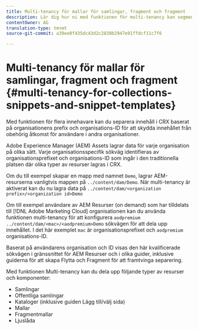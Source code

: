 ```yaml
---
title: Multi-tenancy för mallar för samlingar, fragment och fragment
description: Lär dig hur ni med funktionen för multi-tenancy kan segmentera innehåll i CRX-databasen baserat på kundorganisationen för att förhindra obehörig åtkomst.
contentOwner: AG
translation-type: tm+mt
source-git-commit: a39ee0f435dc43d2c2830b2947e91ffdcf11c7f6

---
```



# Multi-tenancy för mallar för samlingar, fragment och fragment {#multi-tenancy-for-collections-snippets-and-snippet-templates}

Med funktionen för flera innehavare kan du separera innehåll i CRX baserat på organisationens prefix och organisations-ID för att skydda innehållet från obehörig åtkomst för användare i andra organisationer.

Adobe Experience Manager (AEM) Assets lagrar data för varje organisation på olika sätt. Varje organisationsspecifik sökväg identifieras av organisationsprefixet och organisations-ID som ingår i den traditionella platsen där olika typer av resurser lagras i CRX.

Om du till exempel skapar en mapp med namnet `Demo`, lagrar AEM-resurserna vanligtvis mappen på `../content/dam/Demo`. När multi-tenancy är aktiverat kan du nu lagra data på `../content/dam/<organization prefix>/<organization id>Demo`

Om till exempel användare av AEM Resurser (on demand) som har tilldelats till [!DNL Adobe Marketing Cloud] organisationen kan du använda funktionen multi-tenancy för att konfigurera `aodpremium` `../content/dam/<mac>/<aodpremium>Demo` sökvägen för att dela upp innehållet. I det här exemplet `mac` är organisationsprefixet och `aodpremium` organisations-ID.

Baserat på användarens organisation och ID visas den här kvalificerade sökvägen i gränssnittet för AEM Resurser och i olika guider, inklusive guiderna för att skapa Flytta och Fragment för att framtvinga separering.

Med funktionen Multi-tenancy kan du dela upp följande typer av resurser och komponenter:

* Samlingar
* Offentliga samlingar
* Kataloger (inklusive guiden Lägg till/välj sida)
* Mallar
* Fragmentmallar
* Ljuslåda
